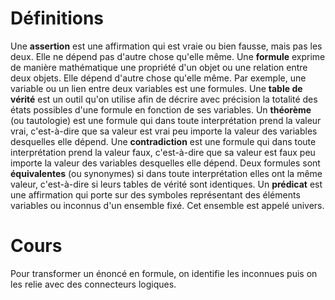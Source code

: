 # Définitions
Une **assertion** est une affirmation qui est vraie ou bien fausse, mais pas les deux. Elle ne dépend pas d'autre chose qu'elle même.
Une **formule** exprime de manière mathématique une propriété d'un objet ou une relation entre deux objets. Elle dépend d'autre chose qu'elle même. Par exemple, une variable ou un lien entre deux variables est une formules.
Une **table de vérité** est un outil qu'on utilise afin de décrire avec précision la totalité des états possibles d'une formule en fonction de ses variables.
Un **théorème** (ou tautologie) est une formule qui dans toute interprétation prend la valeur vrai, c'est-à-dire que sa valeur est vrai peu importe la valeur des variables desquelles elle dépend.
Une **contradiction** est une formule qui dans toute interprétation prend la valeur faux, c'est-à-dire que sa valeur est faux peu importe la valeur des variables desquelles elle dépend.
Deux formules sont **équivalentes** (ou synonymes) si dans toute interprétation elles ont la même valeur, c'est-à-dire si leurs tables de vérité sont identiques.
Un **prédicat** est une affirmation qui porte sur des symboles représentant des éléments variables ou inconnus d'un ensemble fixé. Cet ensemble est appelé univers.
# Cours
Pour transformer un énoncé en formule, on identifie les inconnues puis on les relie avec des connecteurs logiques.